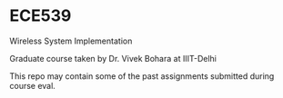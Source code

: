 # ECE539

Wireless System Implementation

Graduate course taken by Dr. Vivek Bohara at IIIT-Delhi

This repo may contain some of the past assignments submitted during course eval.
